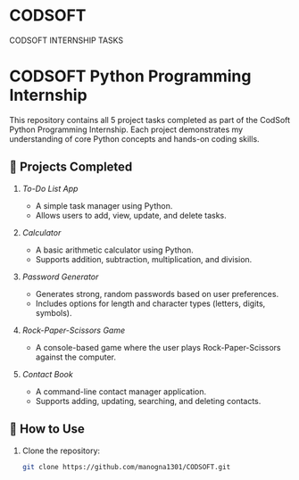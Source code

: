 # CODSOFT
CODSOFT INTERNSHIP TASKS
# CODSOFT Python Programming Internship

This repository contains all 5 project tasks completed as part of the CodSoft Python Programming Internship. Each project demonstrates my understanding of core Python concepts and hands-on coding skills.

## 🔧 Projects Completed

1. *To-Do List App*
   - A simple task manager using Python.
   - Allows users to add, view, update, and delete tasks.

2. *Calculator*
   - A basic arithmetic calculator using Python.
   - Supports addition, subtraction, multiplication, and division.

3. *Password Generator*
   - Generates strong, random passwords based on user preferences.
   - Includes options for length and character types (letters, digits, symbols).

4. *Rock-Paper-Scissors Game*
   - A console-based game where the user plays Rock-Paper-Scissors against the computer.

5. *Contact Book*
   - A command-line contact manager application.
   - Supports adding, updating, searching, and deleting contacts.

## 📂 How to Use

1. Clone the repository:
   ```bash
   git clone https://github.com/manogna1301/CODSOFT.git
